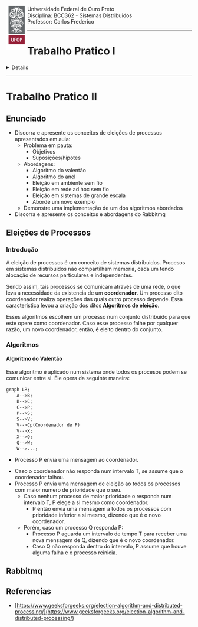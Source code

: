 <div>
    <img align="left" height="120" src="./assets/ufop.png">
    <p> 
        Universidade Federal de Ouro Preto
        <br>
        Disciplina: BCC362 - Sistemas Distribuidos
        <br>
        Professor: Carlos Frederico
    </p>
</div>
<hr />

# Trabalho Pratico I

<details>

## Testando o Dockerfile:

``` bash

vagrant up
vagrant ssh

```

- Dentro do ambiente vagrant:

``` bash

docker run -it myimage:1.0 /bin/sh
ls

```

## Criando diretamente no Host:

``` bash

docker build -t <NOME_DA_IMAGEM>:<VERSAO> --build-arg NAME=<NOME> --build-arg CLASS=<TURMA> .
docker run -it <NOME_DA_IMAGEM>:<VERSAO> /bin/sh

```
## Subindo num Registry:

- Lembre-se de criar o repositorio no DockerHub

### Pipeline:

``` bash

name: Docker Image CI

on:
  push:
    branches: [ "main" ]
  pull_request:
    branches: [ "main" ]

jobs:

  build-and-deploy:

    runs-on: ubuntu-latest

    steps:
    - uses: actions/checkout@v2
    - name: Login Docker Hub
      run: echo '${{ secrets.DOCKER_PASSWORD }}' | docker login -u "${{ secrets.DOCKER_USERNAME }}" --password-stdin
    - name: Build and tag the Docker image
      run: docker build . --file tpi/Dockerfile --tag "${{ secrets.IMAGE_NAME }}":1.0 --build-arg NAME=<NAME> --build-arg CLASS=<CLASS> 
    - name: Push the Docker image to Docker Hub
      run: docker push "${{ secrets.IMAGE_NAME }}":1.0
    - name: Logout from Docker Hub
      run: docker logout

```

### Diretamente:

``` bash

    echo '<PASSWORD>' | docker login -u "<USERNAME>" --password-stdin
    docker build . --file tpi/Dockerfile --tag <IMAGE_NAME>:<VERSAO> --build-arg NAME=<NAME> --build-arg CLASS=<CLASS> 
    docker push <REGISTRY/REPOSITORIE>:<VERSION>
    docker logout

```

</details>

<hr/>

# Trabalho Pratico II

## Enunciado

- Discorra e apresente os conceitos de eleições
de processos apresentados em aula:
  - Problema em pauta:
    - Objetivos
    - Suposições/hipotes
  - Abordagens:
    - Algoritmo do valentão
    - Algoritmo do anel
    - Eleição em ambiente sem fio
    - Eleição em rede ad hoc sem fio
    - Eleição em sistemas de grande escala
    - Aborde um novo exemplo
  - Demonstre uma implementação de um dos algoritmos abordados
- Discorra e apresente os conceitos e abordagens do Rabbitmq

## Eleições de Processos

### Introdução

A eleição de processos é um conceito de sistemas distribuidos.
Procesos em sistemas distribuidos não compartilham memoria, 
cada um tendo alocação de recursos particulares e independentes. 

Sendo assim, tais processos se comunicam através de uma rede, 
o que leva a necessidade da existencia de um **coordenador**. 
Um processo dito coordenador realiza operações das quais 
outro processo depende. Essa caracteristica levou a criação 
dos ditos **Algoritmos de eleição**.

Esses algoritmos escolhem um processo num conjunto distribuido
para que este opere como coordenador. Caso esse processo falhe
por qualquer razão, um novo coordenador, então, é eleito dentro
do conjunto.

### Algoritmos

#### Algoritmo do Valentão

Esse algoritmo é aplicado num sistema onde todos os procesos
podem se comunicar entre si. Ele opera da seguinte maneira:

```mermaid
graph LR;
    A-->B;
    B-->C;
    C-->P;
    P-->S;
    S-->V;
    V-->Cp(Coordenador de P)
    V-->X;
    X-->Q;
    Q-->W;
    W-->...;
```
<ul>
  <li>Processo P envia uma mensagem ao coordenador.</li>
</ul>

  - Caso o coordenador não responda num intervalo T, se assume
  que o coordenador falhou.
- Processo P envia uma mensagem de eleição ao todos os 
processos com maior numero de prioridade que o seu.
  - Caso nenhum processo de maior prioridade o responda num
  intervalo T, P elege a si mesmo como coordenador.
    - P então envia uma mensagem a todos os processos com
    prioridade inferior a si mesmo, dizendo que é o novo
    coordenador.
  - Porém, caso um processo Q responda P:
    - Processo P aguarda um intervalo de tempo T para
    receber uma nova mensagem de Q, dizendo que é o
    novo coordenador.
    - Caso Q não responda dentro do intervalo,
    P assume que houve alguma falha e o processo
    reinicia. 

<div style="float: left; margin-right: 20px;">

</div>



## Rabbitmq

## Referencias

- [https://www.geeksforgeeks.org/election-algorithm-and-distributed-processing/](https://www.geeksforgeeks.org/election-algorithm-and-distributed-processing/)